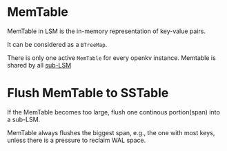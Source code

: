 # MemTable

MemTable in LSM is the in-memory representation of key-value pairs.

It can be considered as a `BTreeMap`.


There is only one active `MemTable` for every openkv instance.
Memtable is shared by all [sub-LSM][]


# Flush MemTable to SSTable

If the MemTable becomes too large, flush one continous portion(span) into a
sub-LSM.

MemTable always flushes the biggest span, e.g., the one with most keys, unless
there is a pressure to reclaim WAL space.


[sub-LSM]: sharding.md#sub-lsm
